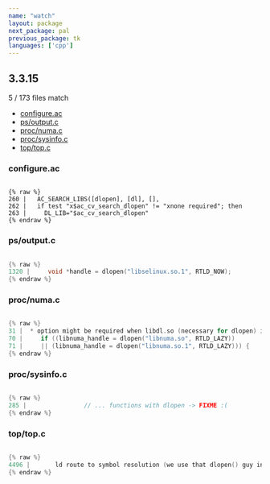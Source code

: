 ```yaml
---
name: "watch"
layout: package
next_package: pal
previous_package: tk
languages: ['cpp']
---
```

## 3.3.15
5 / 173 files match

 - [configure.ac](#configureac)
 - [ps/output.c](#psoutputc)
 - [proc/numa.c](#procnumac)
 - [proc/sysinfo.c](#procsysinfoc)
 - [top/top.c](#toptopc)

### configure.ac

```

{% raw %}
260 |   AC_SEARCH_LIBS([dlopen], [dl], [],
262 |   if test "x$ac_cv_search_dlopen" != "xnone required"; then
263 |     DL_LIB="$ac_cv_search_dlopen"
{% endraw %}

```
### ps/output.c

```cpp

{% raw %}
1320 |     void *handle = dlopen("libselinux.so.1", RTLD_NOW);
{% endraw %}

```
### proc/numa.c

```cpp

{% raw %}
31 |  * option might be required when libdl.so (necessary for dlopen) is missing. |
70 |     if ((libnuma_handle = dlopen("libnuma.so", RTLD_LAZY))
71 |     || (libnuma_handle = dlopen("libnuma.so.1", RTLD_LAZY))) {
{% endraw %}

```
### proc/sysinfo.c

```cpp

{% raw %}
285 |                // ... functions with dlopen -> FIXME :(
{% endraw %}

```
### top/top.c

```cpp

{% raw %}
4496 |       ld route to symbol resolution (we use that dlopen() guy instead)! */
{% endraw %}

```